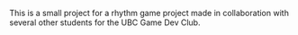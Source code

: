 This is a small project for a rhythm game project made in collaboration with several other students for the UBC Game Dev Club.
